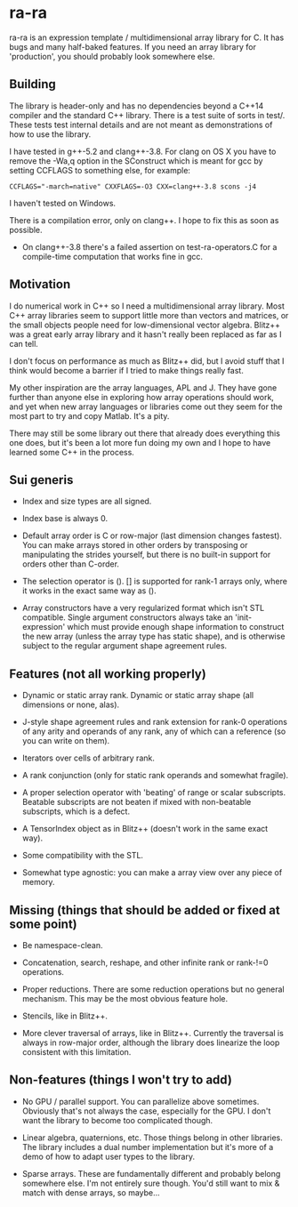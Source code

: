 
# ra-ra #

ra-ra is an expression template / multidimensional array library for C. It has
bugs and many half-baked features. If you need an array library for
'production', you should probably look somewhere else.

Building
-----------

The library is header-only and has no dependencies beyond a C++14 compiler and
the standard C++ library. There is a test suite of sorts in test/. These tests
test internal details and are not meant as demonstrations of how to use the
library.

I have tested in g++-5.2 and clang++-3.8. For clang on OS X you have to remove
the -Wa,q option in the SConstruct which is meant for gcc by setting CCFLAGS to
something else, for example:

  ```CCFLAGS="-march=native" CXXFLAGS=-O3 CXX=clang++-3.8 scons -j4```

I haven't tested on Windows.

There is a compilation error, only on clang++. I hope to fix this as soon as
possible.

* On clang++-3.8 there's a failed assertion on test-ra-operators.C for a
  compile-time computation that works fine in gcc.


Motivation
-----------

I do numerical work in C++ so I need a multidimensional array library. Most C++
array libraries seem to support little more than vectors and matrices, or the
small objects people need for low-dimensional vector algebra. Blitz++ was a
great early array library and it hasn't really been replaced as far as I can
tell.

I don't focus on performance as much as Blitz++ did, but I avoid stuff that I
think would become a barrier if I tried to make things really fast.

My other inspiration are the array languages, APL and J. They have gone further
than anyone else in exploring how array operations should work, and yet when new
array languages or libraries come out they seem for the most part to try and
copy Matlab. It's a pity.

There may still be some library out there that already does everything this one
does, but it's been a lot more fun doing my own and I hope to have learned some
C++ in the process.


Sui generis
-----------

* Index and size types are all signed.

* Index base is always 0.

* Default array order is C or row-major (last dimension changes fastest). You
  can make arrays stored in other orders by transposing or manipulating the
  strides yourself, but there is no built-in support for orders other than
  C-order.

* The selection operator is (). [] is supported for rank-1 arrays only, where it
  works in the exact same way as ().

* Array constructors have a very regularized format which isn't STL
  compatible. Single argument constructors always take an 'init-expression'
  which must provide enough shape information to construct the new array (unless
  the array type has static shape), and is otherwise subject to the regular
  argument shape agreement rules.


Features (not all working properly)
-----------

* Dynamic or static array rank. Dynamic or static array shape (all dimensions or
  none, alas).

* J-style shape agreement rules and rank extension for rank-0 operations of any
  arity and operands of any rank, any of which can a reference (so you can write
  on them).

* Iterators over cells of arbitrary rank.

* A rank conjunction (only for static rank operands and somewhat fragile).

* A proper selection operator with 'beating' of range or scalar
  subscripts. Beatable subscripts are not beaten if mixed with non-beatable
  subscripts, which is a defect.

* A TensorIndex object as in Blitz++ (doesn't work in the same exact way).

* Some compatibility with the STL.

* Somewhat type agnostic: you can make a array view over any piece of memory.


Missing (things that should be added or fixed at some point)
-----------

* Be namespace-clean.

* Concatenation, search, reshape, and other infinite rank or rank-!=0
  operations.

* Proper reductions. There are some reduction operations but no general
  mechanism. This may be the most obvious feature hole.

* Stencils, like in Blitz++.

* More clever traversal of arrays, like in Blitz++. Currently the traversal is
  always in row-major order, although the library does linearize the loop
  consistent with this limitation.


Non-features (things I won't try to add)
-----------

* No GPU / parallel support. You can parallelize above sometimes. Obviously
  that's not always the case, especially for the GPU. I don't want the library
  to become too complicated though.

* Linear algebra, quaternions, etc. Those things belong in other libraries. The
  library includes a dual number implementation but it's more of a demo of how
  to adapt user types to the library.

* Sparse arrays. These are fundamentally different and probably belong somewhere
  else. I'm not entirely sure though. You'd still want to mix & match with dense
  arrays, so maybe...
